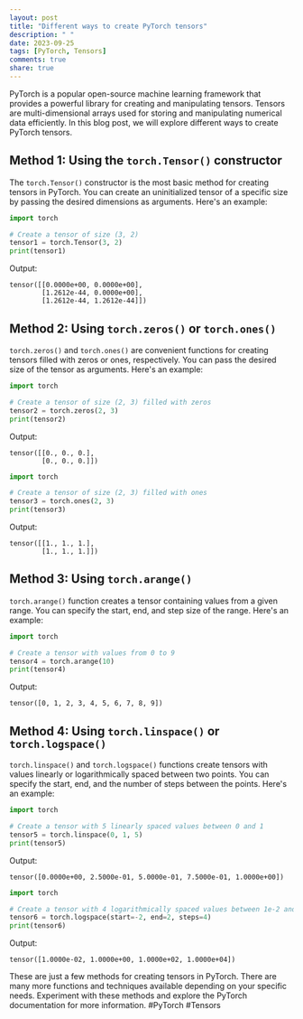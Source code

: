 ```yaml
---
layout: post
title: "Different ways to create PyTorch tensors"
description: " "
date: 2023-09-25
tags: [PyTorch, Tensors]
comments: true
share: true
---
```


PyTorch is a popular open-source machine learning framework that provides a powerful library for creating and manipulating tensors. Tensors are multi-dimensional arrays used for storing and manipulating numerical data efficiently. In this blog post, we will explore different ways to create PyTorch tensors.

## Method 1: Using the `torch.Tensor()` constructor

The `torch.Tensor()` constructor is the most basic method for creating tensors in PyTorch. You can create an uninitialized tensor of a specific size by passing the desired dimensions as arguments. Here's an example:

```python
import torch

# Create a tensor of size (3, 2)
tensor1 = torch.Tensor(3, 2)
print(tensor1)
```

Output:
```
tensor([[0.0000e+00, 0.0000e+00],
        [1.2612e-44, 0.0000e+00],
        [1.2612e-44, 1.2612e-44]])
```

## Method 2: Using `torch.zeros()` or `torch.ones()`

`torch.zeros()` and `torch.ones()` are convenient functions for creating tensors filled with zeros or ones, respectively. You can pass the desired size of the tensor as arguments. Here's an example:

```python
import torch

# Create a tensor of size (2, 3) filled with zeros
tensor2 = torch.zeros(2, 3)
print(tensor2)
```

Output:
```
tensor([[0., 0., 0.],
        [0., 0., 0.]])
```

```python
import torch

# Create a tensor of size (2, 3) filled with ones
tensor3 = torch.ones(2, 3)
print(tensor3)
```

Output:
```
tensor([[1., 1., 1.],
        [1., 1., 1.]])
```

## Method 3: Using `torch.arange()`

`torch.arange()` function creates a tensor containing values from a given range. You can specify the start, end, and step size of the range. Here's an example:

```python
import torch

# Create a tensor with values from 0 to 9
tensor4 = torch.arange(10)
print(tensor4)
```

Output:
```
tensor([0, 1, 2, 3, 4, 5, 6, 7, 8, 9])
```

## Method 4: Using `torch.linspace()` or `torch.logspace()`

`torch.linspace()` and `torch.logspace()` functions create tensors with values linearly or logarithmically spaced between two points. You can specify the start, end, and the number of steps between the points. Here's an example:

```python
import torch

# Create a tensor with 5 linearly spaced values between 0 and 1
tensor5 = torch.linspace(0, 1, 5)
print(tensor5)
```

Output:
```
tensor([0.0000e+00, 2.5000e-01, 5.0000e-01, 7.5000e-01, 1.0000e+00])
```

```python
import torch

# Create a tensor with 4 logarithmically spaced values between 1e-2 and 1e2
tensor6 = torch.logspace(start=-2, end=2, steps=4)
print(tensor6)
```

Output:
```
tensor([1.0000e-02, 1.0000e+00, 1.0000e+02, 1.0000e+04])
```

These are just a few methods for creating tensors in PyTorch. There are many more functions and techniques available depending on your specific needs. Experiment with these methods and explore the PyTorch documentation for more information. #PyTorch #Tensors